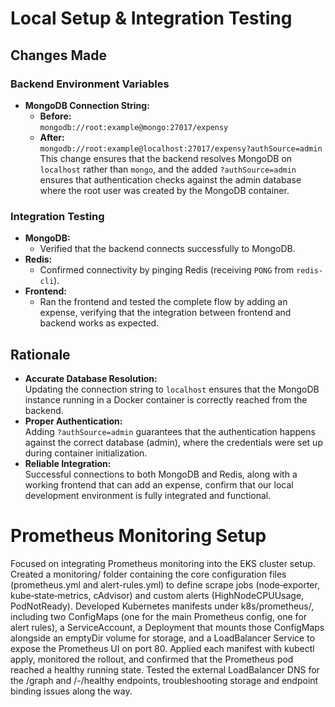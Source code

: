 # Local Setup & Integration Testing

## Changes Made

### Backend Environment Variables
- **MongoDB Connection String:**  
  - **Before:**  
    `mongodb://root:example@mongo:27017/expensy`
  - **After:**  
    `mongodb://root:example@localhost:27017/expensy?authSource=admin`  
    This change ensures that the backend resolves MongoDB on `localhost` rather than `mongo`, and the added `?authSource=admin` ensures that authentication checks against the admin database where the root user was created by the MongoDB container.

### Integration Testing
- **MongoDB:**  
  - Verified that the backend connects successfully to MongoDB.
- **Redis:**  
  - Confirmed connectivity by pinging Redis (receiving `PONG` from `redis-cli`).
- **Frontend:**  
  - Ran the frontend and tested the complete flow by adding an expense, verifying that the integration between frontend and backend works as expected.

## Rationale
- **Accurate Database Resolution:**  
  Updating the connection string to `localhost` ensures that the MongoDB instance running in a Docker container is correctly reached from the backend.
- **Proper Authentication:**  
  Adding `?authSource=admin` guarantees that the authentication happens against the correct database (admin), where the credentials were set up during container initialization.
- **Reliable Integration:**  
  Successful connections to both MongoDB and Redis, along with a working frontend that can add an expense, confirm that our local development environment is fully integrated and functional.

# Prometheus Monitoring Setup

Focused on integrating Prometheus monitoring into the EKS cluster setup. Created a monitoring/ folder containing the core configuration files (prometheus.yml and alert-rules.yml) to define scrape jobs (node‑exporter, kube‑state‑metrics, cAdvisor) and custom alerts (HighNodeCPUUsage, PodNotReady). Developed Kubernetes manifests under k8s/prometheus/, including two ConfigMaps (one for the main Prometheus config, one for alert rules), a ServiceAccount, a Deployment that mounts those ConfigMaps alongside an emptyDir volume for storage, and a LoadBalancer Service to expose the Prometheus UI on port 80. Applied each manifest with kubectl apply, monitored the rollout, and confirmed that the Prometheus pod reached a healthy running state. Tested the external LoadBalancer DNS for the /graph and /-/healthy endpoints, troubleshooting storage and endpoint binding issues along the way.